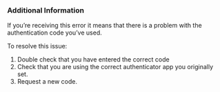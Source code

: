 ### Additional Information

If you’re receiving this error it means that there is a problem with the authentication code you’ve used.

To resolve this issue:

1. Double check that you have entered the correct code
2. Check that you are using the correct authenticator app you originally set.
3. Request a new code.
